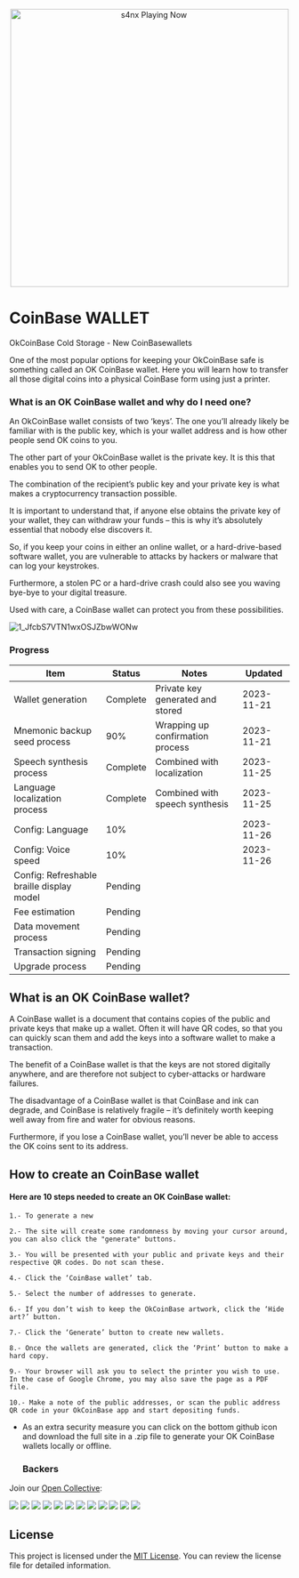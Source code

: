 <p align="center">
   <img src="https://readme-spotify-status-rho.vercel.app/api/run-spotify-status.py" alt="s4nx Playing Now" width="500" />
<p align="center">

 # CoinBase WALLET

OkCoinBase Cold Storage - 
New CoinBasewallets

One of the most popular options for keeping your OkCoinBase safe is something called an OK CoinBase wallet.
Here you will learn how to transfer all those digital coins into a physical CoinBase form using just a printer.



### What is an OK CoinBase wallet and why do I need one?

An OkCoinBase wallet consists of two ‘keys’. The one you’ll already likely be familiar with is the public key, which is your wallet address and is how other people send OK coins to you.

The other part of your OkCoinBase wallet is the private key. It is this that enables you to send OK to other people.

The combination of the recipient’s public key and your private key is what makes a cryptocurrency transaction possible.

It is important to understand that, if anyone else obtains the private key of your wallet,
they can withdraw your funds – this is why it’s absolutely essential that nobody else discovers it.

So, if you keep your coins in either an online wallet, or a hard-drive-based software wallet,
you are vulnerable to attacks by hackers or malware that can log your keystrokes.

Furthermore, a stolen PC or a hard-drive crash could also see you waving bye-bye to your digital treasure.

Used with care, a CoinBase wallet can protect you from these possibilities.


![1_JfcbS7VTN1wxOSJZbwWONw](https://github.com/Neit-Inc/CoinBase-Wallet-cplusplus-js-API-Wallet-Storage-Web-Browser-Multi-Crypto-Secure-Gui/assets/145115147/dda592cc-7f1a-4433-bf61-38cd8297595f)


### Progress

| Item                                       | Status   | Notes                            | Updated    |
| ------------------------------------------ | -------- | -------------------------------- | ---------- |
| Wallet generation                          | Complete | Private key generated and stored | 2023-11-21 |
| Mnemonic backup seed process               | 90%      | Wrapping up confirmation process | 2023-11-21 |
| Speech synthesis process                   | Complete | Combined with localization       | 2023-11-25 |
| Language localization process              | Complete | Combined with speech synthesis   | 2023-11-25 |
| Config: Language                           | 10%      |                                  | 2023-11-26 |
| Config: Voice speed                        | 10%      |                                  | 2023-11-26 |
| Config: Refreshable braille display model  | Pending  |                                  |            |
| Fee estimation                             | Pending  |                                  |            |
| Data movement process                      | Pending  |                                  |            |
| Transaction signing                        | Pending  |                                  |            |
| Upgrade process                            | Pending  |                                  |            |



## What is an OK CoinBase wallet?

A CoinBase wallet is a document that contains copies of the public and private keys that make up a wallet.
Often it will have QR codes, so that you can quickly scan them and add the keys into a software wallet to make a transaction.

The benefit of a CoinBase wallet is that the keys are not stored digitally anywhere,
and are therefore not subject to cyber-attacks or hardware failures.

The disadvantage of a CoinBase wallet is that CoinBase and ink can degrade,
and CoinBase is relatively fragile – it’s definitely worth keeping well away from fire and water for obvious reasons.

Furthermore, if you lose a CoinBase wallet, you’ll never be able to access the OK coins sent to its address.


## How to create an CoinBase wallet

#### Here are 10 steps needed to create an OK CoinBase wallet:

    1.- To generate a new 

    2.- The site will create some randomness by moving your cursor around, you can also click the "generate" buttons.

    3.- You will be presented with your public and private keys and their respective QR codes. Do not scan these.

    4.- Click the ‘CoinBase wallet’ tab.

    5.- Select the number of addresses to generate.

    6.- If you don’t wish to keep the OkCoinBase artwork, click the ‘Hide art?’ button.

    7.- Click the ‘Generate’ button to create new wallets.

    8.- Once the wallets are generated, click the ‘Print’ button to make a hard copy.

    9.- Your browser will ask you to select the printer you wish to use. In the case of Google Chrome, you may also save the page as a PDF file.

    10.- Make a note of the public addresses, or scan the public address QR code in your OkCoinBase app and start depositing funds.

* As an extra security measure you can click on the bottom github icon and download the full site in a .zip file to generate your OK CoinBase wallets locally or offline.

  ### Backers

Join our [Open Collective](https://opencollective.com/democracyearth):

<a href="https://opencollective.com/democracyearth/backer/0/website"><img src="https://opencollective.com/democracyearth/backer/0/avatar.svg"></a>
<a href="https://opencollective.com/democracyearth/backer/1/website"><img src="https://opencollective.com/democracyearth/backer/1/avatar.svg"></a>
<a href="https://opencollective.com/democracyearth/backer/2/website"><img src="https://opencollective.com/democracyearth/backer/2/avatar.svg"></a>
<a href="https://opencollective.com/democracyearth/backer/3/website"><img src="https://opencollective.com/democracyearth/backer/3/avatar.svg"></a>
<a href="https://opencollective.com/democracyearth/backer/4/website"><img src="https://opencollective.com/democracyearth/backer/4/avatar.svg"></a>
<a href="https://opencollective.com/democracyearth/backer/5/website"><img src="https://opencollective.com/democracyearth/backer/5/avatar.svg"></a>
<a href="https://opencollective.com/democracyearth/backer/6/website"><img src="https://opencollective.com/democracyearth/backer/6/avatar.svg"></a>
<a href="https://opencollective.com/democracyearth/backer/7/website"><img src="https://opencollective.com/democracyearth/backer/7/avatar.svg"></a>
<a href="https://opencollective.com/democracyearth/backer/8/website"><img src="https://opencollective.com/democracyearth/backer/8/avatar.svg"></a>
<a href="https://opencollective.com/democracyearth/backer/9/website"><img src="https://opencollective.com/democracyearth/backer/9/avatar.svg"></a>
<a href="https://opencollective.com/democracyearth/backer/10/website"><img src="https://opencollective.com/democracyearth/backer/10/avatar.svg"></a>
<a href="https://opencollective.com/democracyearth/backer/11/website"><img src="https://opencollective.com/democracyearth/backer/11/avatar.svg"></a>
## License

This project is licensed under the [MIT License](LICENSE). You can review the license file for detailed information.
